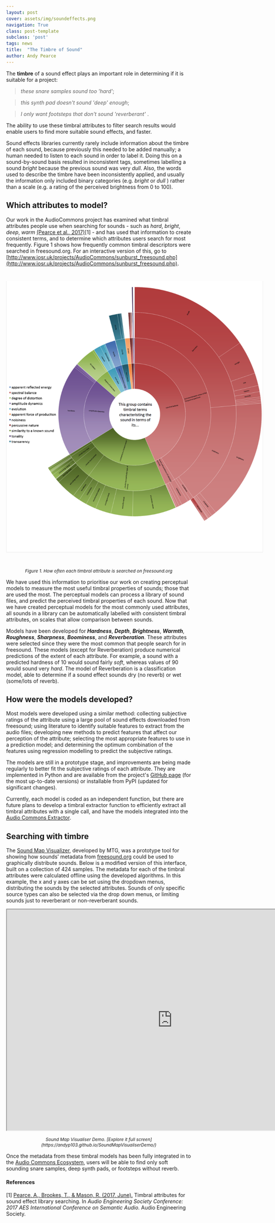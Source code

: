 ```yaml
---
layout: post
cover: assets/img/soundeffects.png
navigation: True
class: post-template
subclass: 'post'
tags: news
title:  "The Timbre of Sound"
author: Andy Pearce
---
```


The **timbre** of a sound effect plays an important role in determining if it is suitable for a project:

> _these snare samples sound too 'hard'_;

> _this synth pad doesn't sound 'deep' enough_;

> _I only want footsteps that don't sound 'reverberant'_ .

The ability to use these timbral attributes to filter search results would enable users to find more suitable sound effects, and faster.

Sound effects libraries currently rarely include information about the timbre of each sound, because previously this needed to be added manually; a human needed to listen to each sound in order to label it.  Doing this on a sound-by-sound basis resulted in inconsistent tags, sometimes labelling a sound *bright*  because the previous sound was very *dull*.  Also, the words used to describe the timbre have been inconsistently applied, and usually the information only included binary categories (e.g. *bright* or *dull* ) rather than a scale (e.g. a rating of the perceived brightness from 0 to 100).

## Which attributes to model?

Our work in the AudioCommons project has examined what timbral attributes people use when searching for sounds - such as *hard*, *bright*, *deep*, *warm* [(Pearce et al., 2017)](http://epubs.surrey.ac.uk/841960/)[1] - and has used that information to create consistent terms, and to determine which attributes users search for most frequently. Figure 1 shows how frequently common timbral descriptors were searched in freesound.org. For an interactive version of this, go to [http://www.iosr.uk/projects/AudioCommons/sunburst_freesound.php](http://www.iosr.uk/projects/AudioCommons/sunburst_freesound.php).

<a href="/assets/img/diagram_timbral_searches.png" target="blank"><img style="margin:auto;margin-bottom:25px;margin-top:25px;max-width:700px;" class="img-responsive" src="/assets/img/diagram_timbral_searches.png" alt="Timbral attribute search frequency on freesound.org.">
</a>


<p style="text-align:center; padding-top:0; font-size:85%"><em>Figure 1. How often each timbral attribute is searched on freesound.org</em></p>


We have used this information to prioritise our work on creating perceptual models to measure the most useful timbral properties of sounds; those that are used the most. The perceptual models can process a library of sound files, and predict the perceived timbral properties of each sound. Now that we have created perceptual models for the most commonly used attributes, all sounds in a library can be automatically labelled with consistent timbral attributes, on scales that allow comparison between sounds.

Models have been developed for _**Hardness**_, _**Depth**_, _**Brightness**_, _**Warmth**_, _**Roughness**_, _**Sharpness**_, _**Boominess**_, and _**Reverberation**_.  These attributes were selected since they were the most common that people search for in freesound.  These models (except for Reverberation) produce numerical predictions of the extent of each attribute.  For example, a sound with a predicted hardness of 10 would sound fairly *soft*, whereas values of 90 would sound very *hard*.  The model of Reverberation is a classification model, able to determine if a sound effect sounds dry (no reverb) or wet (some/lots of reverb).

## How were the models developed?

Most models were developed using a similar method: collecting subjective ratings of the attribute using a large pool of sound effects downloaded from freesound; using literature to identify suitable features to extract from the audio files; developing new methods to predict features that affect our perception of the attribute; selecting the most appropriate features to use in a prediction model; and determining the optimum combination of the features using regression modelling to predict the subjective ratings.

The models are still in a prototype stage, and improvements are being made regularly to better fit the subjective ratings of each attribute. They are implemented in Python and are available from the project's [GitHub page](https://github.com/AudioCommons/timbral_models) (for the most up-to-date versions) or installable from PyPI (updated for significant changes).

Currently, each model is coded as an independent function, but there are future plans to develop a timbral extractor function to efficiently extract all timbral attributes with a single call, and have the models integrated into the [Audio Commons Extractor](https://www.audiocommons.org/2018/07/15/audio-commons-audio-extractor.html).   

## Searching with timbre

The [Sound Map Visualizer](https://labs.freesound.org/apps/freesound-explorer.html), developed by MTG, was a prototype tool for showing how sounds’ metadata from [freesound.org](https://freesound.org) could be used to graphically distribute sounds.  Below is a modified version of this interface, built on a collection of 424 samples.  The metadata for each of the timbral attributes were calculated offline using the developed algorithms.  In this example, the x and y axes can be set using the dropdown menus, distributing the sounds by the selected attributes.  Sounds of only specific source types can also be selected via the drop down menus, or limiting sounds just to reverberant or non-reverberant sounds.



<iframe src="https://andyp103.github.io/SoundMapVisualiserDemo/" height="600" width="900"><a href="https://andyp103.github.io/SoundMapVisualiserDemo/">https://andyp103.github.io/SoundMapVisualiserDemo/</a></iframe>

<p style="text-align:center; padding-top:0; font-size:85%"><em>Sound Map Visualiser Demo. [Explore it full screen](https://andyp103.github.io/SoundMapVisualiserDemo/) </em></p>



Once the metadata from these timbral models has been fully integrated in to the [Audio Commons Ecosystem](https://www.audiocommons.org/about/index.html#the-audio-commons-ecosystem), users will be able to find only soft sounding snare samples, deep synth pads, or footsteps without reverb.


#### References

[1] [Pearce, A., Brookes, T., & Mason, R. (2017, June).](http://epubs.surrey.ac.uk/841960/) Timbral attributes for sound effect library searching. In *Audio Engineering Society Conference: 2017 AES International Conference on Semantic Audio.* Audio Engineering Society.
